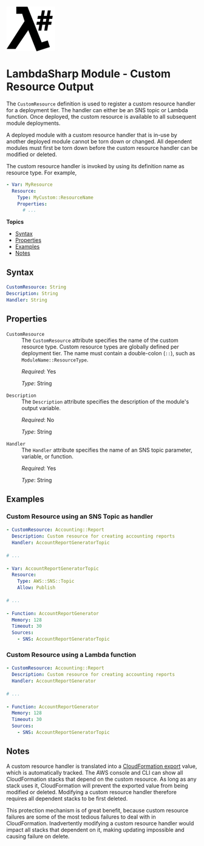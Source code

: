 ![λ#](LambdaSharp_v2_small.png)

# LambdaSharp Module - Custom Resource Output

The `CustomResource` definition is used to register a custom resource handler for a deployment tier. The handler can either be an SNS topic or Lambda function. Once deployed, the custom resource is available to all subsequent module deployments.

A deployed module with a custom resource handler that is in-use by another deployed module cannot be torn down or changed. All dependent modules must first be torn down before the custom resource handler can be modified or deleted.

The custom resource handler is invoked by using its definition name as resource type. For example,

```yaml
- Var: MyResource
  Resource:
    Type: MyCustom::ResourceName
    Properties:
      # ...
```

__Topics__
* [Syntax](#syntax)
* [Properties](#properties)
* [Examples](#examples)
* [Notes](#notes)

## Syntax

```yaml
CustomResource: String
Description: String
Handler: String
```

## Properties

<dl>

<dt><code>CustomResource</code></dt>
<dd>
The <code>CustomResource</code> attribute specifies the name of the custom resource type. Custom resource types are globally defined per deployment tier. The name must contain a double-colon (<code>::</code>), such as <code>ModuleName::ResourceType</code>.

<i>Required</i>: Yes

<i>Type</i>: String
</dd>

<dt><code>Description</code></dt>
<dd>
The <code>Description</code> attribute specifies the description of the module's output variable.

<i>Required</i>: No

<i>Type</i>: String
</dd>

<dt><code>Handler</code></dt>
<dd>
The <code>Handler</code> attribute specifies the name of an SNS topic parameter, variable, or function.

<i>Required</i>: Yes

<i>Type</i>: String
</dd>

</dl>

## Examples

### Custom Resource using an SNS Topic as handler

```yaml
- CustomResource: Accounting::Report
  Description: Custom resource for creating accounting reports
  Handler: AccountReportGeneratorTopic

# ...

- Var: AccountReportGeneratorTopic
  Resource:
    Type: AWS::SNS::Topic
    Allow: Publish

# ...

- Function: AccountReportGenerator
  Memory: 128
  Timeout: 30
  Sources:
    - SNS: AccountReportGeneratorTopic
```

### Custom Resource using a Lambda function

```yaml
- CustomResource: Accounting::Report
  Description: Custom resource for creating accounting reports
  Handler: AccountReportGenerator

# ...

- Function: AccountReportGenerator
  Memory: 128
  Timeout: 30
  Sources:
    - SNS: AccountReportGeneratorTopic
```

## Notes

A custom resource handler is translated into a [CloudFormation export](https://docs.aws.amazon.com/AWSCloudFormation/latest/UserGuide/using-cfn-stack-exports.html) value, which is automatically tracked. The AWS console and CLI can show all CloudFormation stacks that depend on the custom resource. As long as any stack uses it, CloudFormation will prevent the exported value from being modified or deleted. Modifying a custom resource handler therefore requires all dependent stacks to be first deleted.

This protection mechanism is of great benefit, because custom resource failures are some of the most tedious failures to deal with in CloudFormation. Inadvertently modifying a custom resource handler would impact all stacks that dependent on it, making updating impossible and causing failure on delete.
